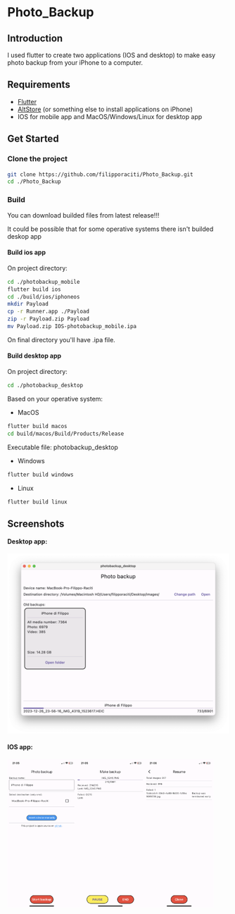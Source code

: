 
# Photo_Backup

## Introduction
I used flutter to create two applications (IOS and desktop) to make easy photo backup from your iPhone to a computer.
## Requirements
- [Flutter](https://docs.flutter.dev/get-started/install)
- [AltStore](https://altstore.io) (or something else to install applications on iPhone)
- IOS for mobile app and MacOS/Windows/Linux for desktop app
## Get Started
### Clone the project
``` bash
git clone https://github.com/filipporaciti/Photo_Backup.git
cd ./Photo_Backup
```
### Build
You can download builded files from latest release!!!

It could be possible that for some operative systems there isn't builded deskop app
#### Build ios app
On project directory:
``` bash
cd ./photobackup_mobile
flutter build ios
cd ./build/ios/iphoneos
mkdir Payload
cp -r Runner.app ./Payload
zip -r Payload.zip Payload
mv Payload.zip IOS-photobackup_mobile.ipa
```
On final directory you'll have .ipa file.

#### Build desktop app
On project directory:
``` bash
cd ./photobackup_desktop 
```
Based on your operative system:
- MacOS
``` bash
flutter build macos 
cd build/macos/Build/Products/Release
```
Executable file: photobackup_desktop
- Windows
``` bash
flutter build windows 
```
- Linux
``` bash
flutter build linux 
```
## Screenshots

#### Desktop app:
![Desktop app](./images/desktop_app.png)

#### IOS app:
<img src="./images/ios_app_1.png" width="31%" align="left">
<img src="./images/ios_app_2.png" width="31%" align="left">
<img src="./images/ios_app_3.png" width="31%" align="left">
